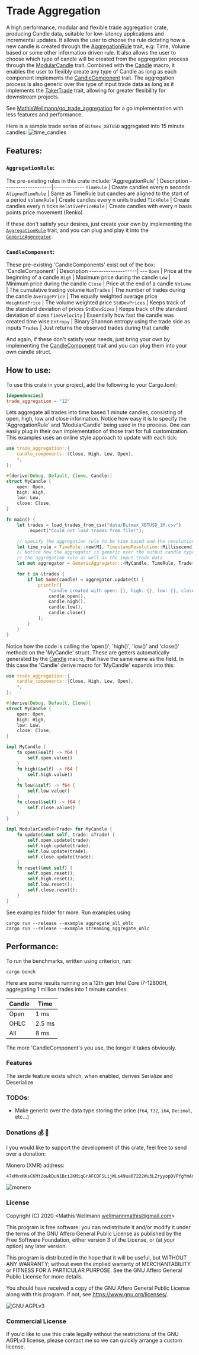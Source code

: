 # Trade Aggregation
A high performance, modular and flexible trade aggregation crate, producing Candle data, 
suitable for low-latency applications and incremental updates.
It allows the user to choose the rule dictating how a new candle is created 
through the [AggregationRule](src/aggregation_rules/aggregation_rule_trait.rs) trait, 
e.g: Time, Volume based or some other information driven rule.
It also allows the user to choose which type of candle will be created from the aggregation process
through the [ModularCandle](src/modular_candle_trait.rs) trait. Combined with the [Candle](trade_aggregation_derive/src/lib.rs) macro, 
it enables the user to flexibly create any type of Candle as long as each component implements 
the [CandleComponent](src/candle_components/candle_component_trait.rs) trait.
The aggregation process is also generic over the type of input trade data
as long as it implements the [TakerTrade](src/types.rs) trait, 
allowing for greater flexibility for downstream projects.

See [MathisWellmann/go_trade_aggregation](https://github.com/MathisWellmann/go_trade_aggregation) for a go implementation with less features and performance.

Here is a sample trade series of `Bitmex_XBTUSD` aggregated into 15 minute candles:
![time_candles](readme_img/time_candles_plot.png)

## Features:
### `AggregationRule`:
The pre-existing rules in this crate include:
'AggregationRule'   | Description
--------------------|-------------
`TimeRule`          | Create candles every n seconds
`AlignedTimeRule`   | Same as TimeRule but candles are aligned to the start of a period
`VolumeRule`        | Create candles every n units traded
`TickRule`          | Create candles every n ticks
`RelativePriceRule` | Create candles with every n basis points price movement (Renko)

If these don't satisfy your desires, just create your own by implementing the [`AggregationRule`](src/aggregation_rules/aggregation_rule_trait.rs) trait,
and you can plug and play it into the [`GenericAggregator`](src/aggregator.rs).

### `CandleComponent`:
These pre-existing 'CandleComponents' exist out of the box:
'CandleComponent'   | Description
--------------------| ---
`Open`              | Price at the beginning of a candle
`High`              | Maximum price during the candle
`Low`               | Minimum price during the candle
`Close`             | Price at the end of a candle
`Volume`            | The cumulative trading volume
`NumTrades`         | The number of trades during the candle
`AveragePrice`      | The equally weighted average price
`WeightedPrice`     | The volume weighted price
`StdDevPrices`      | Keeps track of the standard deviation of prices
`StdDevSizes`       | Keeps track of the standard deviation of sizes
`TimeVelocity`      | Essentially how fast the candle was created time wise
`Entropy`           | Binary Shannon entropy using the trade side as inputs
`Trades`            | Just returns the observed trades during that candle

And again, if these don't satisfy your needs, just bring your own by implementing the 
[CandleComponent](src/candle_components/candle_component_trait.rs) trait and you can plug them into your own candle struct.

## How to use:
To use this crate in your project, add the following to your Cargo.toml:

```toml
[dependencies]
trade_aggregation = "12"
```

Lets aggregate all trades into time based 1 minute candles, consisting of open, high, low and close information.
Notice how easy it is to specify the 'AggregationRule' and 'ModularCandle' being used in the process.
One can easily plug in their own implementation of those trait for full customization.
This examples uses an online style approach to update with each tick:

```rust
use trade_aggregation::{
    candle_components::{Close, High, Low, Open},
    *,
};

#[derive(Debug, Default, Clone, Candle)]
struct MyCandle {
    open: Open,
    high: High,
    low: Low,
    close: Close,
}

fn main() {
    let trades = load_trades_from_csv("data/Bitmex_XBTUSD_1M.csv")
        .expect("Could not load trades from file!");

    // specify the aggregation rule to be time based and the resolution each trade timestamp has
    let time_rule = TimeRule::new(M1, TimestampResolution::Millisecond);
    // Notice how the aggregator is generic over the output candle type, 
    // the aggregation rule as well as the input trade data
    let mut aggregator = GenericAggregator::<MyCandle, TimeRule, Trade>::new(time_rule, false);

    for t in &trades {
        if let Some(candle) = aggregator.update(t) {
            println!(
                "candle created with open: {}, high: {}, low: {}, close: {}",
                candle.open(),
                candle.high(),
                candle.low(),
                candle.close()
            );
        }
    }
}
```

Notice how the code is calling the 'open()', 'high()', 'low()' and 'close()' 
methods on the 'MyCandle' struct. 
These are getters automatically generated by the [Candle](trade_aggregation_derive/src/lib.rs) macro, 
that have the same name as the field.
In this case the 'Candle' derive macro for 'MyCandle' expands into this:
```rust
use trade_aggregation::{
    candle_components::{Close, High, Low, Open},
    *,
};

#[derive(Debug, Default, Clone)]
struct MyCandle {
    open: Open,
    high: High,
    low: Low,
    close: Close,
}

impl MyCandle {
    fn open(&self) -> f64 {
        self.open.value()
    }
    fn high(&self) -> f64 {
        self.high.value()
    }
    fn low(&self) -> f64 {
        self.low.value()
    }
    fn close(&self) -> f64 {
        self.close.value()
    }
}

impl ModularCandle<Trade> for MyCandle {
    fn update(&mut self, trade: &Trade) {
        self.open.update(trade);
        self.high.update(trade);
        self.low.update(trade);
        self.close.update(trade);
    }
    fn reset(&mut self) {
        self.open.reset();
        self.high.reset();
        self.low.reset();
        self.close.reset();
    }
}
```

See examples folder for more.
Run examples using
```ignore
cargo run --release --example aggregate_all_ohlc
cargo run --release --example streaming_aggregate_ohlc
```

## Performance:
To run the benchmarks, written using criterion, run:

```ignore
cargo bench
```

Here are some results running on a 12th gen Intel Core i7-12800H, aggregating 1 million trades into 1 minute candles:

Candle | Time
-------|-----------
Open   | 1     ms
OHLC   | 2.5   ms
All    | 8     ms

The more 'CandleComponent's you use, the longer it takes obviously.

### Features
The serde feature exists which, when enabled, derives Serialize and Deserialize


### TODOs:
- Make generic over the data type storing the price (`f64`, `f32`, `i64`, `Decimal`, etc...)

### Donations :moneybag: :money_with_wings:
I you would like to support the development of this crate, feel free to send over a donation:

Monero (XMR) address:
```plain
47xMvxNKsCKMt2owkDuN1Bci2KMiqGrAFCQFSLijWLs49ua67222Wu3LZryyopDVPYgYmAnYkSZSz9ZW2buaDwdyKTWGwwb
```

![monero](readme_img/monero_donations_qrcode.png)


### License
Copyright (C) 2020  <Mathis Wellmann wellmannmathis@gmail.com>

This program is free software: you can redistribute it and/or modify
it under the terms of the GNU Affero General Public License as published by
the Free Software Foundation, either version 3 of the License, or
(at your option) any later version.

This program is distributed in the hope that it will be useful,
but WITHOUT ANY WARRANTY; without even the implied warranty of
MERCHANTABILITY or FITNESS FOR A PARTICULAR PURPOSE.  See the
GNU Affero General Public License for more details.

You should have received a copy of the GNU Affero General Public License
along with this program.  If not, see <https://www.gnu.org/licenses/>.

![GNU AGPLv3](readme_img/agplv3.png)

### Commercial License
If you'd like to use this crate legally without the restrictions of the GNU AGPLv3 license, 
please contact me so we can quickly arrange a custom license.
